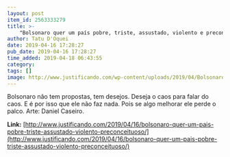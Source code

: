 ```yaml
---
layout: post
item_id: 2563333279
title: >-
    "Bolsonaro quer um país pobre, triste, assustado, violento e preconceituoso"
author: Tatu D'Oquei
date: 2019-04-16 17:28:27
pub_date: 2019-04-16 17:28:27
time_added: 2019-04-18 06:43:55
category: 
tags: []
image: http://www.justificando.com/wp-content/uploads/2019/04/Bolsonaro-quer-um-pais-pobre-triste-assustado-violento-e-preconceituoso-2.png
---
```


Bolsonaro não tem propostas, tem desejos. Deseja o caos para falar do caos. E é por isso que ele não faz nada. Pois se algo melhorar ele perde o palco. Arte: Daniel Caseiro.

**Link:** [http://www.justificando.com/2019/04/16/bolsonaro-quer-um-pais-pobre-triste-assustado-violento-preconceituoso/](http://www.justificando.com/2019/04/16/bolsonaro-quer-um-pais-pobre-triste-assustado-violento-preconceituoso/)

